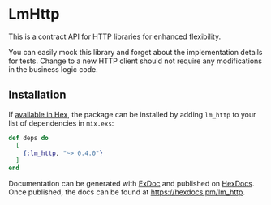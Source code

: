 # LmHttp

This is a contract API for HTTP libraries for enhanced flexibility. 

You can easily mock this library and forget about the implementation details for tests. 
Change to a new HTTP client should not require any modifications in the business logic code.

## Installation

If [available in Hex](https://hex.pm/docs/publish), the package can be installed
by adding `lm_http` to your list of dependencies in `mix.exs`:

```elixir
def deps do
  [
    {:lm_http, "~> 0.4.0"}
  ]
end
```

Documentation can be generated with [ExDoc](https://github.com/elixir-lang/ex_doc)
and published on [HexDocs](https://hexdocs.pm). Once published, the docs can
be found at <https://hexdocs.pm/lm_http>.

